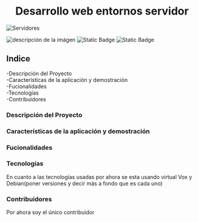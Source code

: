<html>

<body>
<h1 align="center"> 
  Desarrollo web entornos servidor
</h1>
  
![Servidores](https://github.com/eliasmm04/DWES/assets/145007495/aeea4afc-71f7-4d6b-9d70-113ecf00abdd)

 ![descripción de la imágen](https://img.shields.io/badge/STATUS-EN%20DESAROLLO-green)   ![Static Badge](https://img.shields.io/badge/Debian-red)  ![Static Badge](https://img.shields.io/badge/VirtualBox-grey)


 



<h2>Indice</h2>
-Descripción del Proyecto<br>
-Características de la aplicación y demostración<br>
-Fucionalidades<br>
-Tecnologías<br>
-Contribuidores<br>

<h3>Descripción del Proyecto</h3>


<h3>Características de la aplicación y demostración</h3>

 <h3>Fucionalidades</h3>

<h3>Tecnologías</h3>
En cuanto a las tecnologías usadas por ahora se esta usando virtual Vox y Debian(poner versiones y decir más a fondo que es cada uno)

 <h3>Contribuidores </h3>
 <p>Por ahora soy el único contribuidor</p>
</body>
</html>
